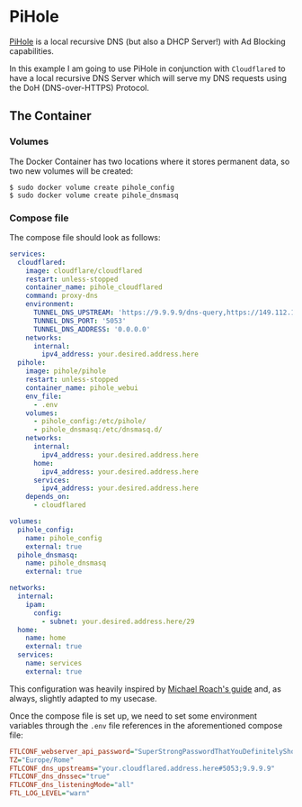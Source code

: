 # PiHole
[PiHole](https://pi-hole.net/) is a local recursive DNS (but also a DHCP Server!) with Ad Blocking capabilities.

In this example I am going to use PiHole in conjunction with `Cloudflared` to have a local recursive DNS Server which will serve my DNS requests using the DoH (DNS-over-HTTPS) Protocol.

## The Container
### Volumes
The Docker Container has two locations where it stores permanent data, so two new volumes will be created:

```shell
$ sudo docker volume create pihole_config
$ sudo docker volume create pihole_dnsmasq
```

### Compose file
The compose file should look as follows:

```yml
services:
  cloudflared:
    image: cloudflare/cloudflared
    restart: unless-stopped
    container_name: pihole_cloudflared
    command: proxy-dns
    environment:
      TUNNEL_DNS_UPSTREAM: 'https://9.9.9.9/dns-query,https://149.112.112.9/dns-query,https://1.1.1.1/dns-query,https://1.0.0.1/dns-query'
      TUNNEL_DNS_PORT: '5053'
      TUNNEL_DNS_ADDRESS: '0.0.0.0'
    networks:
      internal:
        ipv4_address: your.desired.address.here
  pihole:
    image: pihole/pihole
    restart: unless-stopped
    container_name: pihole_webui
    env_file:
      - .env
    volumes:
      - pihole_config:/etc/pihole/
      - pihole_dnsmasq:/etc/dnsmasq.d/
    networks:
      internal:
        ipv4_address: your.desired.address.here
      home:
        ipv4_address: your.desired.address.here
      services:
        ipv4_address: your.desired.address.here
    depends_on:
      - cloudflared

volumes:
  pihole_config:
    name: pihole_config
    external: true
  pihole_dnsmasq:
    name: pihole_dnsmasq
    external: true

networks:
  internal:
    ipam:
      config:
        - subnet: your.desired.address.here/29
  home:
    name: home
    external: true
  services:
    name: services
    external: true
```

This configuration was heavily inspired by [Michael Roach's guide](https://mroach.com/2020/08/pi-hole-and-cloudflared-with-docker/) and, as always, slightly adapted to my usecase.

Once the compose file is set up, we need to set some environment variables through the `.env` file references in the aforementioned compose file:
```ini
FTLCONF_webserver_api_password="SuperStrongPasswordThatYouDefinitelyShouldChange"
TZ="Europe/Rome"
FTLCONF_dns_upstreams="your.cloudflared.address.here#5053;9.9.9.9"
FTLCONF_dns_dnssec="true"
FTLCONF_dns_listeningMode="all"
FTL_LOG_LEVEL="warn"
```